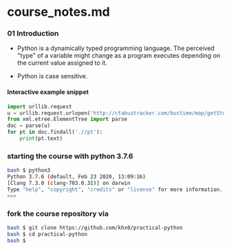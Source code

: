 # course_notes.md

### 01 Introduction

* Python is a dynamically typed programming language. The perceived "type" of a variable might change as a program executes depending on the current value assigned to it.

* Python is case sensitive.

#### Interactive example snippet

```python
import urllib.request
u = urllib.request.urlopen('http://ctabustracker.com/bustime/map/getStopPredictions.jsp?stop=14791&route=22')
from xml.etree.ElementTree import parse
doc = parse(u)
for pt in doc.findall('.//pt'):
	print(pt.text)
```

### starting the course with python 3.7.6
```bash
bash $ python3
Python 3.7.6 (default, Feb 23 2020, 13:09:16) 
[Clang 7.3.0 (clang-703.0.31)] on darwin
Type "help", "copyright", "credits" or "license" for more information.
>>> 
```

### fork the course repository via
```bash
bash $ git clone https://github.com/khx0/practical-python
bash $ cd practical-python
bash $
```
